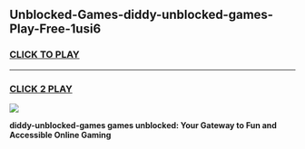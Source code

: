 
## Unblocked-Games-diddy-unblocked-games-Play-Free-1usi6
<h3>
<a href="https://premium76.site?title=diddy-unblocked-games&ref=09A">CLICK TO PLAY</a></h3>
<hr>

<h3>
<a href="https://premium76.site?title=diddy-unblocked-games&ref=09A">CLICK 2 PLAY</a>
  
</h3>

<a href="https://premium76.site?title=diddy-unblocked-games&ref=09A"><img src="https://clearcache.store/games.png"></a>


**diddy-unblocked-games games unblocked: Your Gateway to Fun and Accessible Online Gaming**
